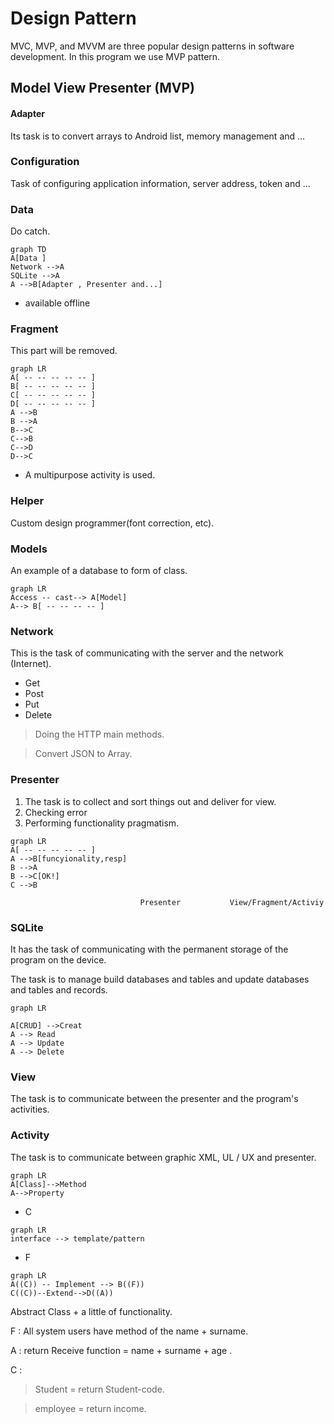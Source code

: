 

# Design Pattern
MVC, MVP, and MVVM are three popular design patterns in software development.
In this program we use MVP pattern.
## Model View Presenter (MVP)

#### Adapter
Its task is to convert arrays to Android list, memory management and …

### Configuration
Task of configuring application information, server address, token and …

### Data
Do catch.

``` mermaid
graph TD
A[Data ]
Network -->A
SQLite -->A
A -->B[Adapter , Presenter and...]
```
 * available offline

### Fragment
This part will be removed.

```mermaid
graph LR
A[ -- -- -- -- -- ]
B[ -- -- -- -- -- ]
C[ -- -- -- -- -- ]
D[ -- -- -- -- -- ]
A -->B
B -->A
B-->C
C-->B
C-->D
D-->C
```
* A multipurpose activity is used.


### Helper
Custom design programmer(font correction, etc).

### Models
An example of a database to form of class.

```mermaid
graph LR
Access -- cast--> A[Model]
A--> B[ -- -- -- -- ]
```
### Network
This is the task of communicating with the server and the network (Internet).
* Get
* Post 
* Put
* Delete
>Doing the HTTP main methods.

>Convert JSON to Array.

### Presenter
1. The task is to collect and sort things out and deliver for view.
2. Checking error
3. Performing functionality pragmatism.
```mermaid
graph LR
A[ -- -- -- -- -- ]
A -->B[funcyionality,resp]
B -->A
B -->C[OK!]
C -->B
```
                                 Presenter           View/Fragment/Activiy


 ### SQLite
  It has the task of communicating with the permanent storage of the program on the device.

  The task is to manage build databases and tables and update databases and tables and records.

  ```mermaid
  graph LR

  A[CRUD] -->Creat
  A --> Read
  A --> Update
  A --> Delete
  ```
### View

The task is to communicate between the presenter and the program's activities.

### Activity

The task is to communicate between graphic XML, UL / UX and presenter.

```mermaid
graph LR
A[Class]-->Method
A-->Property
```
* C

```mermaid
graph LR
interface --> template/pattern 

```
* F
```mermaid
graph LR
A((C)) -- Implement --> B((F))
C((C))--Extend-->D((A))
```
Abstract Class + a little of functionality.

F : All system users have method of the name + surname.

A : return Receive function = name + surname + age  .

C : 
>Student = return Student-code.

>employee = return income.